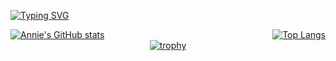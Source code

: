 [![Typing SVG](https://readme-typing-svg.demolab.com?font=Pacifico&duration=3000&pause=300&color=E7DFE8&width=435&lines=Hi%2C+this+is+Annie+%3A+%29;You+believe+in+soul+fleeing+from+servitude%3F)](https://git.io/typing-svg)

<div style="display: flex; justify-content: space-between; align-items: flex-start;">
    <a href="https://github.com/AnnieQian1212/github-readme-stats">
        <img src="https://github-readme-stats.vercel.app/api?username=AnnieQian1212&count_private=true&show_icons=true&theme=dracula" alt="Annie's GitHub stats" style="max-height: 200px;"/>
    </a>
    <a href="https://github.com/AnnieQian1212/github-readme-stats">
        <img src="https://github-readme-stats.vercel.app/api/top-langs/?username=AnnieQian1212&layout=compact&theme=dracula" alt="Top Langs" style="max-height: 200px;"/>
    </a>
</div>

<div style="text-align: center;">
    <a href="https://github.com/AnnieQian1212/github-profile-trophy">
        <img src="https://github-profile-trophy.vercel.app/?username=AnnieQian1212&theme=dracula" alt="trophy"/>
    </a>
</div>


<!-- ![visitors](https://visitor-badge.glitch.me/badge?page_id=page.id&left_color=green&right_color=red)) -->

<!-- [![Annie's github activity graph](https://github-readme-activity-graph.vercel.app/graph?username=AnnieQian1212&theme=dracula)](https://github.com/AnnieQian1212/github-readme-activity-graph) -->

<!-- <div style="text-align: center;">
    <a href="https://git.io/streak-stats">
        <img src="https://streak-stats.demolab.com/?user=glitchcatas&theme=dracula" alt="GitHub Streak"/>
    </a>
</div> -->


<!--  ![](./profile-3d-contrib/profile-season.svg) -->



